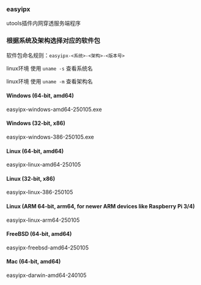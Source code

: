 ### easyipx
utools插件内网穿透服务端程序
### 根据系统及架构选择对应的软件包

软件包命名规则：`easyipx-<系统>-<架构>-<版本号>`

linux环境 使用 `uname -s` 查看系统名 

linux环境 使用 `uname -m` 查看架构名

 

#### Windows (64-bit, amd64)
easyipx-windows-amd64-250105.exe

#### Windows (32-bit, x86)
easyipx-windows-386-250105.exe


#### Linux (64-bit, amd64)
easyipx-linux-amd64-250105

#### Linux (32-bit, x86)
easyipx-linux-386-250105

#### Linux (ARM 64-bit, arm64, for newer ARM devices like Raspberry Pi 3/4)
easyipx-linux-arm64-250105

#### FreeBSD (64-bit, amd64)
easyipx-freebsd-amd64-250105


#### Mac (64-bit, amd64)
easyipx-darwin-amd64-240105
